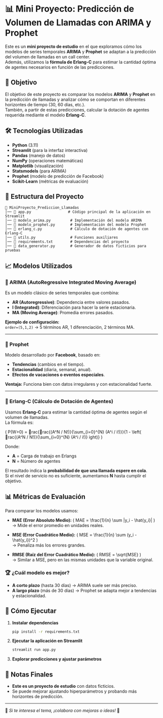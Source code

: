 # 📊 Mini Proyecto: Predicción de Volumen de Llamadas con ARIMA y Prophet

Este es un **mini proyecto de estudio** en el que exploramos cómo los modelos de series temporales **ARIMA** y **Prophet** se adaptan a la predicción del volumen de llamadas en un call center.  
Además, utilizamos la **fórmula de Erlang-C** para estimar la cantidad óptima de agentes necesarios en función de las predicciones.  

## 📌 Objetivo

El objetivo de este proyecto es comparar los modelos **ARIMA** y **Prophet** en la predicción de llamadas y analizar cómo se comportan en diferentes horizontes de tiempo (30, 60 días, etc.).  
También, a partir de estas predicciones, calcular la dotación de agentes requerida mediante el modelo **Erlang-C**.

## 🛠️ Tecnologías Utilizadas

- **Python** (3.11)
- **Streamlit** (para la interfaz interactiva)
- **Pandas** (manejo de datos)
- **NumPy** (operaciones matemáticas)
- **Matplotlib** (visualización)
- **Statsmodels** (para ARIMA)
- **Prophet** (modelo de predicción de Facebook)
- **Scikit-Learn** (métricas de evaluación)

## 📁 Estructura del Proyecto

```
📂 MiniProyecto_Prediccion_Llamadas
│── 📜 app.py                 # Código principal de la aplicación en Streamlit
│── 📜 modelo_arima.py         # Implementación del modelo ARIMA
│── 📜 modelo_prophet.py       # Implementación del modelo Prophet
│── 📜 erlang_c.py             # Cálculo de dotación de agentes con Erlang-C
│── 📜 utils.py                # Funciones auxiliares
│── 📜 requirements.txt        # Dependencias del proyecto
│── 📜 data_generator.py       # Generador de datos ficticios para pruebas
```

## 📈 Modelos Utilizados

### 🔹 ARIMA (AutoRegressive Integrated Moving Average)

Es un modelo clásico de series temporales que combina:

- **AR (Autoregressive)**: Dependencia entre valores pasados.
- **I (Integrated)**: Diferenciación para hacer la serie estacionaria.
- **MA (Moving Average)**: Promedia errores pasados.

**Ejemplo de configuración:**  
`order=(5,1,2)` → 5 términos AR, 1 diferenciación, 2 términos MA.

---

### 🔹 Prophet

Modelo desarrollado por **Facebook**, basado en:

- **Tendencias** (cambios en el tiempo).
- **Estacionalidad** (diaria, semanal, anual).
- **Efectos de vacaciones o eventos especiales**.

**Ventaja:** Funciona bien con datos irregulares y con estacionalidad fuerte.

---

### 🔹 Erlang-C (Cálculo de Dotación de Agentes)

Usamos **Erlang-C** para estimar la cantidad óptima de agentes según el volumen de llamadas.  
La fórmula es:

\(
P(W>0) = rac{rac{(A^N / N!)}{\sum_{i=0}^{N} (A^i / i!)}}{1 - \left( rac{(A^N / N!)}{\sum_{i=0}^{N} (A^i / i!)} ight)}
\)

Donde:

- **A** = Carga de trabajo en Erlangs  
- **N** = Número de agentes  

El resultado indica la **probabilidad de que una llamada espere en cola**.  
Si el nivel de servicio no es suficiente, aumentamos **N** hasta cumplir el objetivo.

## 📊 Métricas de Evaluación

Para comparar los modelos usamos:

- **MAE (Error Absoluto Medio):** \( MAE = \frac{1}{n} \sum |y_i - \hat{y_i}| \)  
  → Mide el error promedio en unidades reales.

- **MSE (Error Cuadrático Medio):** \( MSE = \frac{1}{n} \sum (y_i - \hat{y_i})^2 \)  
  → Penaliza más los errores grandes.

- **RMSE (Raíz del Error Cuadrático Medio):** \( RMSE = \sqrt{MSE} \)  
  → Similar a MSE, pero en las mismas unidades que la variable original.

### 🏆 ¿Cuál modelo es mejor?

- **A corto plazo** (hasta 30 días) → ARIMA suele ser más preciso.  
- **A largo plazo** (más de 30 días) → Prophet se adapta mejor a tendencias y estacionalidad.  

## 🚀 Cómo Ejecutar

1. **Instalar dependencias**  
   ```bash
   pip install -r requirements.txt
   ```

2. **Ejecutar la aplicación en Streamlit**  
   ```bash
   streamlit run app.py
   ```

3. **Explorar predicciones y ajustar parámetros**  

## 📌 Notas Finales

- **Este es un proyecto de estudio** con datos ficticios.  
- Se puede mejorar ajustando hiperparámetros y probando más horizontes de predicción.  

---

📩 _Si te interesa el tema, ¡colabora con mejoras o ideas!_ 🚀
